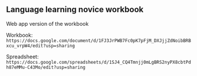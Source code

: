 ## Language learning novice workbook

Web app version of the workbook

Workbook: `https://docs.google.com/document/d/1FJ3JrPWB7Fc0pK7pFjM_DXJjjZdNoibBRBxcu_vrpW4/edit?usp=sharing`

Spreadsheet: `https://docs.google.com/spreadsheets/d/1SJ4_CQ4Tmnjj0mLgBRS2nyPX8cbtPdh87eMMu-C43Mo/edit?usp=sharing`


